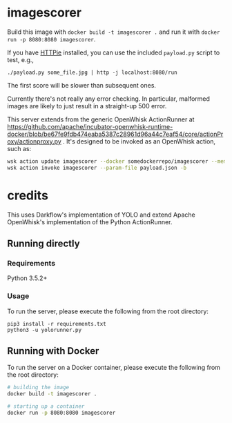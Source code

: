 # imagescorer

Build this image with `docker build -t imagescorer .` and run it with `docker run -p 8080:8080 imagescorer`.

If you have [HTTPie](http://httpie.org) installed, you can use the included `payload.py` script to test, e.g.,

`./payload.py some_file.jpg | http -j localhost:8080/run`

The first score will be slower than subsequent ones.

Currently there's not really any error checking.  In particular, malformed images are likely to just result in a straight-up 500 error.

This server extends from the generic OpenWhisk ActionRunner at https://github.com/apache/incubator-openwhisk-runtime-docker/blob/be67fe9fdb474eaba5387c28961d96a44c7eaf54/core/actionProxy/actionproxy.py . It's designed to be invoked as an OpenWhisk action, such as:

```bash
wsk action update imagescorer --docker somedockerrepo/imagescorer --memory 2048
wsk action invoke imagescorer --param-file payload.json -b
```

# credits

This uses Darkflow's implementation of YOLO and extend Apache
OpenWhisk's implementation of the Python ActionRunner.


## Running directly

### Requirements
Python 3.5.2+

### Usage
To run the server, please execute the following from the root directory:

```
pip3 install -r requirements.txt
python3 -u yolorunner.py
```

## Running with Docker

To run the server on a Docker container, please execute the following from the root directory:

```bash
# building the image
docker build -t imagescorer .

# starting up a container
docker run -p 8080:8080 imagescorer
```
